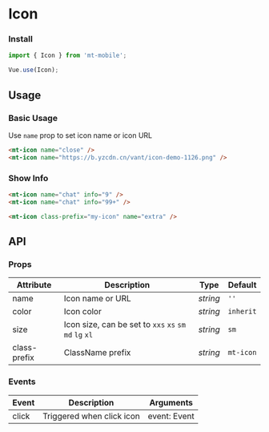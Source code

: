 # Icon

### Install

``` javascript
import { Icon } from 'mt-mobile';

Vue.use(Icon);
```

## Usage

### Basic Usage

Use `name` prop to set icon name or icon URL

```html
<mt-icon name="close" />
<mt-icon name="https://b.yzcdn.cn/vant/icon-demo-1126.png" />
```

### Show Info

```html
<mt-icon name="chat" info="9" />
<mt-icon name="chat" info="99+" />
```


```html
<mt-icon class-prefix="my-icon" name="extra" />
```

## API

### Props

| Attribute | Description | Type | Default |
|------|------|------|------|
| name | Icon name or URL | *string* | `''` |
| color | Icon color | *string* | `inherit` |
| size | Icon size, can be set to `xxs` `xs` `sm` `md` `lg` `xl` | *string* | `sm` |
| class-prefix | ClassName prefix | *string* | `mt-icon` |

### Events

| Event | Description | Arguments |
|------|------|------|
| click | Triggered when click icon | event: Event |
